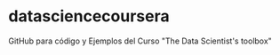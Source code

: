 datasciencecoursera
===================

GitHub para código y Ejemplos del Curso "The Data Scientist's toolbox"
